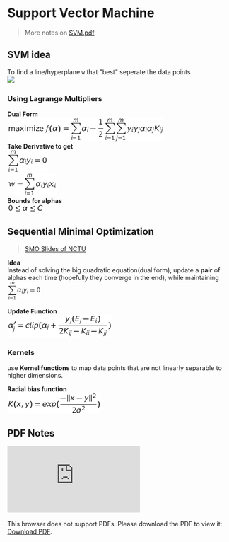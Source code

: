 # Support Vector Machine
> More notes on [SVM.pdf](https://github.com/JasonFengGit/ML-In-Action/blob/master/ch06/SVM.pdf)<br/>

## SVM idea
To find a line/hyperplane `w` that "best" seperate the data points<br/>
![](https://upload.wikimedia.org/wikipedia/commons/thumb/7/72/SVM_margin.png/350px-SVM_margin.png)

### Using Lagrange Multipliers
**Dual Form**<br/>
![](https://raw.githubusercontent.com/JasonFengGit/ML-In-Action/master/ch06/formula_imgs/1.jpg)<br/>
**Take Derivative to get**<br/>
![](https://raw.githubusercontent.com/JasonFengGit/ML-In-Action/master/ch06/formula_imgs/2.png)<br/>
![](https://raw.githubusercontent.com/JasonFengGit/ML-In-Action/master/ch06/formula_imgs/3.png)<br/>
**Bounds for alphas**<br/>
![](https://raw.githubusercontent.com/JasonFengGit/ML-In-Action/master/ch06/formula_imgs/4.png)

## Sequential Minimal Optimization
> [SMO Slides of NCTU](https://dsmilab.github.io/Yuh-Jye-Lee/assets/file/teaching/2017_machine_learning/SMO_algorithm.pdf)<br/>

**Idea**<br/> Instead of solving the big quadratic equation(dual form), update a **pair** of alphas each time (hopefully they converge in the end), while maintaining  ![](https://raw.githubusercontent.com/JasonFengGit/ML-In-Action/master/ch06/formula_imgs/2_smaller.png)<br/>

**Update Function**<br/>
![](https://raw.githubusercontent.com/JasonFengGit/ML-In-Action/master/ch06/formula_imgs/6.png)

### Kernels<br/>
use **Kernel functions** to map data points that are not linearly separable to higher dimensions.

**Radial bias function**<br/>
![](https://raw.githubusercontent.com/JasonFengGit/ML-In-Action/master/ch06/formula_imgs/5.png)

## PDF Notes
<object data="https://github.com/JasonFengGit/ML-In-Action/raw/master/ch06/SVM.pdf" type="application/pdf" width="700px" height="700px">
    <embed src="https://github.com/JasonFengGit/ML-In-Action/raw/master/ch06/SVM.pdf">
        <p>This browser does not support PDFs. Please download the PDF to view it: <a href="https://github.com/JasonFengGit/ML-In-Action/raw/master/ch06/SVM.pdf">Download PDF</a>.</p>
    </embed>
</object>
